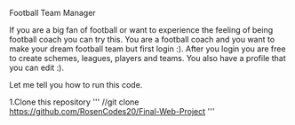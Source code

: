Football Team Manager

If you are a big fan of football or want to experience the feeling of being football coach you can try this.
You are a football coach and you want to make your dream football team but first login :).
After you login you are free to create schemes, leagues, players and teams.
You also have a profile that you can edit :).

Let me tell you how to run this code.

1.Clone this repository
'''
//git clone https://github.com/RosenCodes20/Final-Web-Project
'''
